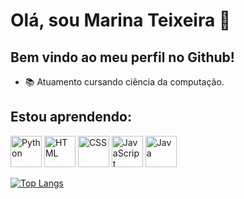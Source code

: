 # Olá, sou Marina Teixeira 👋

## Bem vindo ao meu perfil no Github!

+ 📚 Atuamento cursando ciência da computação.

## Estou aprendendo:

<img src="https://upload.wikimedia.org/wikipedia/commons/1/1f/Python_logo_01.svg" width= 50 height= 50 alt="Python">  <img src="https://camo.githubusercontent.com/d458b55282fc167f5a189b35e54f966acdd5100d9331d90bea6416f2805e7f95/68747470733a2f2f63646e2e6a7364656c6976722e6e65742f67682f64657669636f6e732f64657669636f6e2f69636f6e732f68746d6c352f68746d6c352d706c61696e2e737667" width= 50 height= 50 alt="HTML">  <img src="https://camo.githubusercontent.com/2e496d4bfc6f753ddca87b521ce95c88219f77800212ffa6d4401ad368c82170/68747470733a2f2f63646e2e6a7364656c6976722e6e65742f67682f64657669636f6e732f64657669636f6e2f69636f6e732f637373332f637373332d6f726967696e616c2e737667" width= 50 height= 50 alt="CSS">  <img src="https://camo.githubusercontent.com/442c452cb73752bb1914ce03fce2017056d651a2099696b8594ddf5ccc74825e/68747470733a2f2f63646e2e6a7364656c6976722e6e65742f67682f64657669636f6e732f64657669636f6e2f69636f6e732f6a6176617363726970742f6a6176617363726970742d6f726967696e616c2e737667" width= 50 height= 50 alt="JavaScript">  <img src="https://upload.wikimedia.org/wikipedia/pt/3/30/Java_programming_language_logo.svg" width= 50 height= 50 alt="Java">

[![Top Langs](https://github-readme-stats.vercel.app/api/top-langs/?username=Marina-teixeira)](https://github.com/Marina-teixeira/github-readme-stats)

<!--
[CodingNepal](https://www.youtube.com/@CodingNepal)
**Marina-teixeira/Marina-teixeira** is a ✨ _special_ ✨ repository because its `README.md` (this file) appears on your GitHub profile.

Here are some ideas to get you started:

- 🔭 I’m currently working on ...
- 🌱 I’m currently learning ...
- 👯 I’m looking to collaborate on ...
- 🤔 I’m looking for help with ...
- 💬 Ask me about ...
- 📫 How to reach me: ...
- 😄 Pronouns: ...
- ⚡ Fun fact: ...
-->
